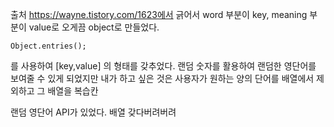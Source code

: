 출처 https://wayne.tistory.com/1623에서 긁어서 word 부분이 key, meaning 부분이 value로 오게끔 object로 만들었다. 

    Object.entries();

를 사용하여 [key,value] 의 형태를 갖추었다.
랜덤 숫자를 활용하여 랜덤한 영단어를 보여줄 수 있게 되었지만
내가 하고 싶은 것은 사용자가 원하는 양의 단어를 배열에서 제외하고 그 배열을 복습칸 

랜덤 영단어 API가 있었다.
배열 갖다버려버려
